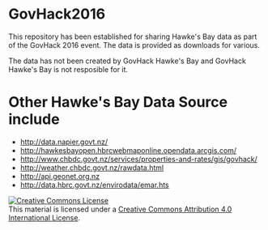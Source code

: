 # GovHack2016
This repository has been established for sharing Hawke's Bay data as part of the GovHack 2016 event.  The data is provided as downloads for various.

The data has not been created by GovHack Hawke's Bay and GovHack Hawke's Bay is not resposible for it.

# Other Hawke's Bay Data Source include
* http://data.napier.govt.nz/
* http://hawkesbayopen.hbrcwebmaponline.opendata.arcgis.com/
* http://www.chbdc.govt.nz/services/properties-and-rates/gis/govhack/
* http://weather.chbdc.govt.nz/rawdata.html 
* http://api.geonet.org.nz
* http://data.hbrc.govt.nz/envirodata/emar.hts

<a rel="license" href="http://creativecommons.org/licenses/by/4.0/" target="_blank"><img alt="Creative Commons License" style="border-width:0" src="https://i.creativecommons.org/l/by/4.0/88x31.png" /></a><br />This material is licensed under a <a rel="license" href="http://creativecommons.org/licenses/by/4.0/" target="_blank">Creative Commons Attribution 4.0 International License</a>.
